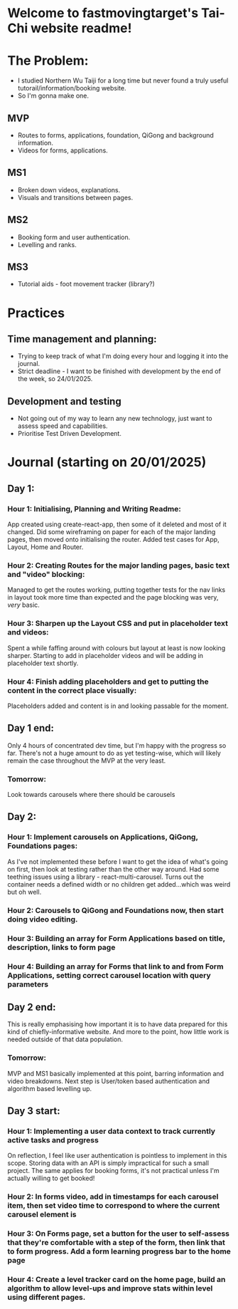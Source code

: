 # Welcome to fastmovingtarget's Tai-Chi website readme!

# The Problem:
- I studied Northern Wu Taiji for a long time but never found a truly useful tutorail/information/booking website.
- So I'm gonna make one.

## MVP
- Routes to forms, applications, foundation, QiGong and background information.
- Videos for forms, applications.

## MS1
- Broken down videos, explanations.
- Visuals and transitions between pages.

## MS2
- Booking form and user authentication.
- Levelling and ranks.

## MS3
- Tutorial aids - foot movement tracker (library?)

# Practices
## Time management and planning:
- Trying to keep track of what I'm doing every hour and logging it into the journal.
- Strict deadline - I want to be finished with development by the end of the week, so 24/01/2025.

## Development and testing
- Not going out of my way to learn any new technology, just want to assess speed and capabilities.
- Prioritise Test Driven Development.

# Journal (starting on 20/01/2025)
## Day 1:
### Hour 1: Initialising, Planning and Writing Readme:
App created using create-react-app, then some of it deleted and most of it changed. Did some wireframing on paper for each of the major landing pages, then moved onto initialising the router. Added test cases for App, Layout, Home and Router.

### Hour 2: Creating Routes for the major landing pages, basic text and "video" blocking:
Managed to get the routes working, putting together tests for the nav links in layout took more time than expected and the page blocking was very, *very* basic.

### Hour 3: Sharpen up the Layout CSS and put in placeholder text and videos:
Spent a while faffing around with colours but layout at least is now looking sharper. Starting to add in placeholder videos and will be adding in placeholder text shortly.

### Hour 4: Finish adding placeholders and get to putting the content in the correct place visually:
Placeholders added and content is in and looking passable for the moment.

## Day 1 end:
Only 4 hours of concentrated dev time, but I'm happy with the progress so far.  There's not a huge amount to do as yet testing-wise, which will likely remain the case throughout the MVP at the very least.

### Tomorrow:
Look towards carousels where there should be carousels

## Day 2:
### Hour 1: Implement carousels on Applications, QiGong, Foundations pages:
As I've not implemented these before I want to get the idea of what's going on first, then look at testing rather than the other way around.
Had some teething issues using a library - react-multi-carousel. Turns out the container needs a defined width or no children get added...which was weird but oh well.

### Hour 2: Carousels to QiGong and Foundations now, then start doing video editing.

### Hour 3: Building an array for Form Applications based on title, description, links to form page

### Hour 4: Building an array for Forms that link to and from Form Applications, setting correct carousel location with query parameters

## Day 2 end:
This is really emphasising how important it is to have data prepared for this kind of chiefly-informative website. And more to the point, how little work is needed outside of that data population.

### Tomorrow:
MVP and MS1 basically implemented at this point, barring information and video breakdowns. Next step is User/token based authentication and algorithm based levelling up.

## Day 3 start:
### Hour 1: Implementing a user data context to track currently active tasks and progress
On reflection, I feel like user authentication is pointless to implement in this scope. Storing data with an API is simply impractical for such a small project. The same applies for booking forms, it's not practical unless I'm actually willing to get booked!

### Hour 2: In forms video, add in timestamps for each carousel item, then set video time to correspond to where the current carousel element is

### Hour 3: On Forms page, set a button for the user to self-assess that they're comfortable with a step of the form, then link that to form progress. Add a form learning progress bar to the home page

### Hour 4: Create a level tracker card on the home page, build an algorithm to allow level-ups and improve stats within level using different pages.